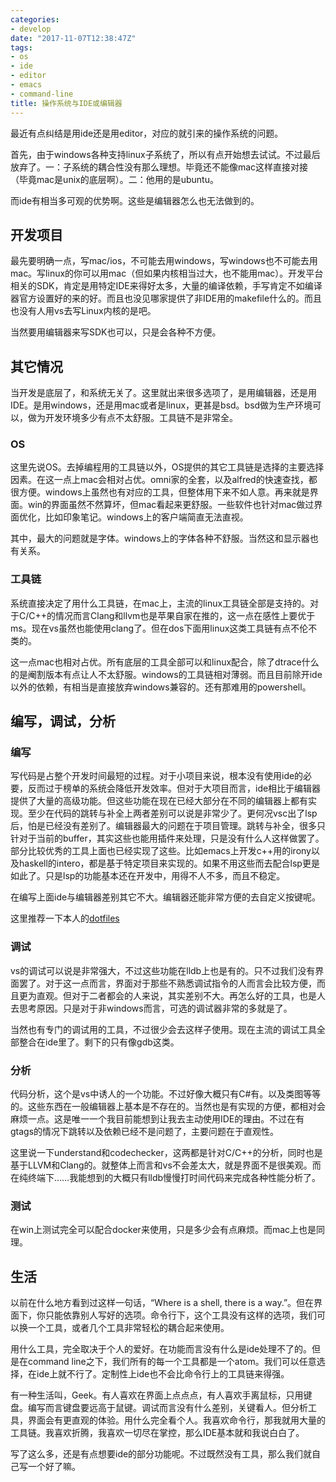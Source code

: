 ```yaml
---
categories: 
- develop
date: "2017-11-07T12:38:47Z"
tags: 
- os
- ide
- editor
- emacs
- command-line
title: 操作系统与IDE或编辑器
---
```


最近有点纠结是用ide还是用editor，对应的就引来的操作系统的问题。

首先，由于windows各种支持linux子系统了，所以有点开始想去试试。不过最后放弃了。一：子系统的耦合性没有那么理想。毕竟还不能像mac这样直接对接（毕竟mac是unix的底层啊）。二：他用的是ubuntu。

而ide有相当多可观的优势啊。这些是编辑器怎么也无法做到的。

## 开发项目
最先要明确一点，写mac/ios，不可能去用windows，写windows也不可能去用mac。写linux的你可以用mac（但如果内核相当过大，也不能用mac）。开发平台相关的SDK，肯定是用特定IDE来得好太多，大量的编译依赖，手写肯定不如编译器官方设置好的来的好。而且也没见哪家提供了非IDE用的makefile什么的。而且也没有人用vs去写Linux内核的是吧。

当然要用编辑器来写SDK也可以，只是会各种不方便。

## 其它情况
当开发是底层了，和系统无关了。这里就出来很多选项了，是用编辑器，还是用IDE。是用windows，还是用mac或者是linux，更甚是bsd。bsd做为生产环境可以，做为开发环境多少有点不太舒服。工具链不是非常全。

### OS
这里先说OS。去掉编程用的工具链以外，OS提供的其它工具链是选择的主要选择因素。在这一点上mac会相对占优。omni家的全套，以及alfred的快速查找，都很方便。windows上虽然也有对应的工具，但整体用下来不如人意。再来就是界面。win的界面虽然不然算坏，但mac看起来更舒服。一些软件也针对mac做过界面优化，比如印象笔记。windows上的客户端简直无法直视。

其中，最大的问题就是字体。windows上的字体各种不舒服。当然这和显示器也有关系。

### 工具链
系统直接决定了用什么工具链，在mac上，主流的linux工具链全部是支持的。对于C/C++的情况而言Clang和llvm也是苹果自家在推的，这一点在感性上要优于ms。现在vs虽然也能使用clang了。但在dos下面用linux这类工具链有点不伦不类的。

这一点mac也相对占优。所有底层的工具全部可以和linux配合，除了dtrace什么的是阉割版本有点让人不太舒服。windows的工具链相对薄弱。而且目前除开ide以外的依赖，有相当是直接放弃windows兼容的。还有那难用的powershell。

## 编写，调试，分析
### 编写
写代码是占整个开发时间最短的过程。对于小项目来说，根本没有使用ide的必要，反而过于榜单的系统会降低开发效率。但对于大项目而言，ide相比于编辑器提供了大量的高级功能。但这些功能在现在已经大部分在不同的编辑器上都有实现。至少在代码的跳转与补全上两者差别可以说是非常少了。更何况vsc出了lsp后，怕是已经没有差别了。编辑器最大的问题在于项目管理。跳转与补全，很多只针对于当前的buffer，其实这些也能用插件来处理，只是没有什么人这样做罢了。部分比较优秀的工具上面也已经实现了这些。比如emacs上开发c++用的irony以及haskell的intero，都是基于特定项目来实现的。如果不用这些而去配合lsp更是如此了。只是lsp的功能基本还在开发中，用得不人不多，而且不稳定。

在编写上面ide与编辑器差别其它不大。编辑器还能非常方便的去自定义按键呢。

这里推荐一下本人的[dotfiles](https://github.com/VonFry/dotfiles)

### 调试
vs的调试可以说是非常强大，不过这些功能在lldb上也是有的。只不过我们没有界面罢了。对于这一点而言，界面对于那些不熟悉调试指令的人而言会比较方便，而且更为直观。但对于二者都会的人来说，其实差别不大。再怎么好的工具，也是人去思考原因。只是对于非windows而言，可选的调试器非常的多就是了。

当然也有专门的调试用的工具，不过很少会去这样子使用。现在主流的调试工具全部整合在ide里了。剩下的只有像gdb这类。

### 分析
代码分析，这个是vs中诱人的一个功能。不过好像大概只有C#有。以及类图等等的。这些东西在一般编辑器上基本是不存在的。当然也是有实现的方便，都相对会麻烦一点。这是唯一一个我目前能想到让我去主动使用IDE的理由。不过在有gtags的情况下跳转以及依赖已经不是问题了，主要问题在于直观性。

这里说一下understand和codechecker，这两都是针对C/C++的分析，同时也是基于LLVM和Clang的。就整体上而言和vs不会差太大，就是界面不是很美观。而在纯终端下……我能想到的大概只有lldb慢慢打时间代码来完成各种性能分析了。

### 测试
在win上测试完全可以配合docker来使用，只是多少会有点麻烦。而mac上也是同理。

## 生活
以前在什么地方看到过这样一句话，“Where is a shell, there is a way.”。但在界面下，你只能依靠别人写好的选项。命令行下，这个工具没有这样的选项，我们可以换一个工具，或者几个工具非常轻松的耦合起来使用。

用什么工具，完全取决于个人的爱好。在功能而言没有什么是ide处理不了的。但是在command line之下，我们所有的每一个工具都是一个atom。我们可以任意选择，在ide上就不行了。定制性上ide也不会比命令行上的工具链来得强。

有一种生活叫，Geek。有人喜欢在界面上点点点，有人喜欢手离鼠标，只用键盘。编写而言键盘要远高于鼠键。调试而言没有什么差别，关键看人。但分析工具，界面会有更直观的体验。用什么完全看个人。我喜欢命令行，那我就用大量的工具链。我喜欢折腾，我喜欢一切尽在掌控，那么IDE基本就和我说白白了。

写了这么多，还是有点想要ide的部分功能呢。不过既然没有工具，那么我们就自己写一个好了嘛。

